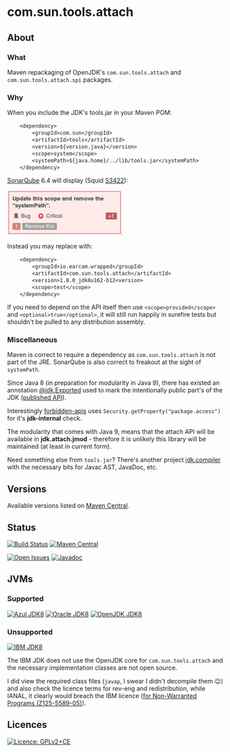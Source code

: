 # com.sun.tools.attach

## About 

### What

Maven repackaging of OpenJDK's `com.sun.tools.attach` and `com.sun.tools.attach.spi` packages.

### Why

When you include the JDK's tools.jar in your Maven POM:

		<dependency>
			<groupId>com.sun</groupId>
			<artifactId>tools</artifactId>
			<version>${version.java}</version>
			<scope>system</scope>
			<systemPath>${java.home}/../lib/tools.jar</systemPath>
		</dependency>


[SonarQube](https://www.sonarqube.org/) 6.4 will display (Squid [S3422](https://sonarcloud.io/organizations/default/rules#rule_key=squid%3AS3422)):

![Squid S3422](./src/main/site/resources/image/sonarqube-squid-S3422.png)

Instead you may replace with:

		<dependency>
			<groupId>io.earcam.wrapped</groupId>
			<artifactId>com.sun.tools.attach</artifactId>
			<version>1.8.0_jdk8u162-b12<version>
			<scope>test</scope>
		</dependency>


If you need to depend on the API itself then use `<scope>provided</scope>` and `<optional>true</optional>`, it will still run happily in surefire tests but shouldn't be pulled to any distribution assembly.



### Miscellaneous

Maven is correct to require a dependency as `com.sun.tools.attach` is not part of the JRE.  SonarQube is also correct to freakout at the sight of `systemPath`.

Since Java 8 (in preparation for modularity in Java 9), there has existed an annotation [@jdk.Exported](https://docs.oracle.com/javase/8/docs/jdk/api/javac/tree/jdk/Exported.html) used to mark the intentionally public part's of the JDK ([published API](https://martinfowler.com/bliki/PublishedInterface.html)).

Interestingly [forbidden-apis](https://github.com/policeman-tools/forbidden-apis) uses `Security.getProperty("package.access")` for it's **jdk-internal** check.

The modularity that comes with Java 9, means that the attach API will be available in **jdk.attach.jmod** - therefore it is unlikely this library will be maintained (at least in current form).  

Need something else from `tools.jar`? There's another project [jdk.compiler](https://bitbucket.org/earcam/jdk.compiler) with the necessary bits for Javac AST, JavaDoc, etc.

## Versions

Available versions listed on [Maven Central](http://search.maven.org/#search%7Cga%7C1%7Cg%3A%22io.earcam.wrapped%22%20AND%20a%3A%22com.sun.tools.attach%22).


## Status

[![Build Status](https://travis-ci.org/earcam/com.sun.tools.attach.svg?branch=master)](https://travis-ci.org/earcam/com.sun.tools.attach)
[![Maven Central](https://maven-badges.herokuapp.com/maven-central/io.earcam.wrapped/com.sun.tools.attach/badge.svg)](https://maven-badges.herokuapp.com/maven-central/io.earcam.wrapped/com.sun.tools.attach)

[![Open Issues](https://img.shields.io/bitbucket/issues/earcam/com.sun.tools.attach.svg)](https://bitbucket.org/earcam/com.sun.tools.attach/issues)
[![Javadoc](http://www.javadoc.io/badge/io.earcam.wrapped/com.sun.tools.attach.svg?color=green)](http://www.javadoc.io/doc/io.earcam.wrapped/com.sun.tools.attach)


## JVMs

### Supported 
[![Azul JDK8](https://img.shields.io/badge/JDK8-Azul-2B60DE.svg)](https://www.azul.com/downloads/zulu/)
[![Oracle JDK8](https://img.shields.io/badge/JDK8-Oracle-red.svg)](https://www.oracle.com/technetwork/java/javase)
[![OpenJDK JDK8](https://img.shields.io/badge/JDK8-OpenJDK-orange.svg)](http://openjdk.java.net/)

### Unsupported
[![IBM JDK8](https://img.shields.io/badge/JDK8-IBM-blue.svg)](./)

The IBM JDK does not use the OpenJDK core for `com.sun.tools.attach` and the necessary implementation classes are not open source.
 
I did view the required class files (`javap`, I swear I didn't decompile them 😉) and also check the licence terms for rev-eng and redistribution, while IANAL, it clearly would breach the IBM licence ([for Non-Warranted Programs (Z125-5589-05)](https://www-03.ibm.com/software/sla/sladb.nsf/pdf/ilan/$file/ilan_en.pdf)).

## Licences
[![Licence: GPLv2+CE](https://img.shields.io/badge/License-GPLv2+CE-yellow.svg)](http://openjdk.java.net/legal/gplv2+ce.html)

